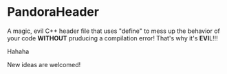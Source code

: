 # PandoraHeader

A magic, evil C++ header file that uses "define" to mess up the behavior of your code **WITHOUT** pruducing a compilation error! That's why it's **EVI**L!!!

Hahaha

New ideas are welcomed!
